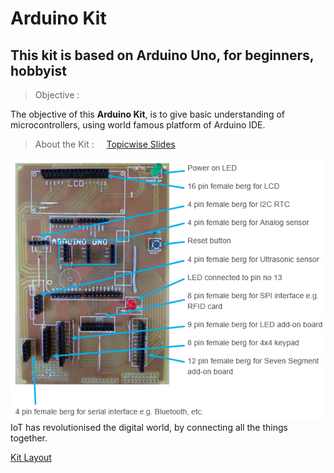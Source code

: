 # Arduino Kit 
## This kit is based on Arduino Uno, for beginners, hobbyist
> Objective : 

The objective of this **Arduino Kit**, is to give basic understanding of microcontrollers, using world famous platform of Arduino IDE.

> About the Kit :  &nbsp;&nbsp;&nbsp;  [Topicwise Slides](./Slides)

[![Arduino Kit](./images/kitlabeled.png)](./Slides/1.IoT_overview.pdf) 
IoT has revolutionised the digital world, by connecting all the things together. 

[Kit Layout](./images/kitsilk.png)

 